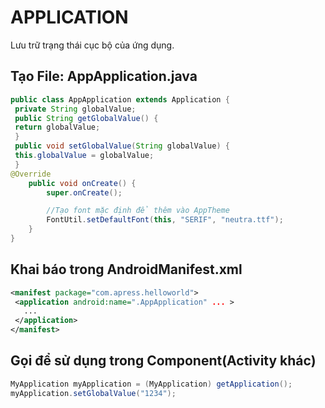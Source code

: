 # APPLICATION
Lưu trữ trạng thái cục bộ của ứng dụng.

## Tạo File: AppApplication.java
```java
public class AppApplication extends Application {
 private String globalValue;
 public String getGlobalValue() {
 return globalValue;
 }
 public void setGlobalValue(String globalValue) {
 this.globalValue = globalValue;
 }
@Override
    public void onCreate() {
        super.onCreate();

        //Tạo font mặc định để thêm vào AppTheme
        FontUtil.setDefaultFont(this, "SERIF", "neutra.ttf");
    }
}
```

## Khai báo trong AndroidManifest.xml
```xml
<manifest package="com.apress.helloworld">
 <application android:name=".AppApplication" ... >
   ...
 </application>
</manifest>
```

## Gọi để sử dụng trong Component(Activity khác)
```java
MyApplication myApplication = (MyApplication) getApplication();
myApplication.setGlobalValue("1234");
```

